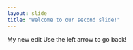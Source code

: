 ```yaml
---
layout: slide
title: "Welcome to our second slide!"
---
```

My new edit
Use the left arrow to go back!
